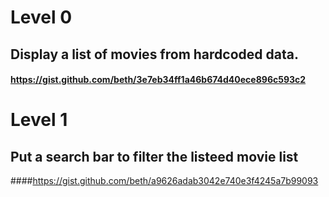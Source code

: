 # Level 0

## Display a list of movies from hardcoded data.
#### https://gist.github.com/beth/3e7eb34ff1a46b674d40ece896c593c2


# Level 1

## Put a search bar to filter the listeed movie list
####https://gist.github.com/beth/a9626adab3042e740e3f4245a7b99093


